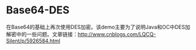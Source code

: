 # Base64-DES
在Base64的基础上再次使用DES加密。该demo主要为了说明Java和OC中DES加解密中的一些问题。文章链接：http://www.cnblogs.com/LQCQ-Silent/p/5926584.html
